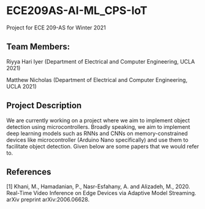 # ECE209AS-AI-ML_CPS-IoT
Project for ECE 209-AS for Winter 2021

## Team Members:
Riyya Hari Iyer (Department of Electrical and Computer Engineering, UCLA 2021)

Matthew Nicholas (Department of Electrical and Computer Engineering, UCLA 2021)

## Project Description
We are currently working on a project where we aim to implement object detection using microcontrollers. Broadly speaking, we aim to implement deep learning models such as RNNs and CNNs on memory-constrained devices like microcontroller (Arduino Nano specifically) and use them to facilitate object detection. Given below are some papers that we would refer to.

## References
[1] Khani, M., Hamadanian, P., Nasr-Esfahany, A. and Alizadeh, M., 2020. Real-Time Video Inference on Edge Devices via Adaptive Model Streaming. arXiv preprint arXiv:2006.06628.
